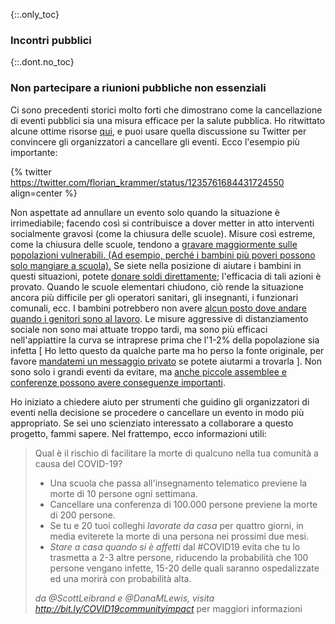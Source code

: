 {::.only_toc}
### Incontri pubblici

{::.dont.no_toc}
### Non partecipare a riunioni pubbliche non essenziali

Ci sono precedenti storici molto forti che dimostrano come la cancellazione di eventi pubblici sia una misura efficace per la salute pubblica. Ho ritwittato alcune ottime risorse
[qui](https://twitter.com/joshmich/status/1235906489921007616), e puoi usare quella discussione su Twitter per convincere gli organizzatori a cancellare gli eventi.
Ecco l'esempio più importante:

{% twitter https://twitter.com/florian_krammer/status/1235761684431724550 align=center %}

Non aspettate ad annullare un evento solo quando la situazione è irrimediabile; facendo così si contribuisce a dover metter in atto interventi socialmente gravosi (come la chiusura delle scuole). Misure così estreme, come la chiusura delle scuole, tendono a [gravare maggiormente sulle popolazioni vulnerabili. (Ad esempio, perché i bambini più poveri possono solo
mangiare a scuola).](https://twitter.com/AWhitTwit/status/1236010269605687296) Se siete nella posizione di aiutare i bambini in questi situazioni, potete [donare soldi direttamente](https://twitter.com/ClintSmithIII/status/1237004025331167233); l'efficacia di tali azioni è provato. Quando le scuole elementari chiudono, ciò rende  la situazione ancora più difficile per gli operatori sanitari, gli insegnanti, i funzionari comunali, ecc. I bambini potrebbero non avere [alcun posto dove andare
quando i genitori sono al lavoro](https://twitter.com/AWhitTwit/status/1236010269605687296). Le misure aggressive di distanziamento sociale non sono mai attuate troppo tardi, ma sono più efficaci nell'appiattire la curva se intraprese prima che l'1-2% della popolazione sia infetta \[ Ho letto questo da qualche parte ma ho perso la fonte originale, per favore [mandatemi un messaggio privato](https://twitter.com/figgyjam) se potete aiutarmi a trovarla \]. Non sono solo i grandi eventi da evitare, ma [anche piccole assemblee e conferenze possono avere
conseguenze importanti](https://www.bloomberg.com/news/articles/2020-03-06/biogen-employees-test-positive-for-covid-19-after-boston-meeting?utm_medium=socialtm_campaign=socialflow-organictm_source=twittermpid=socialflow-twitter-businesstm_content=business).

Ho iniziato a chiedere aiuto per strumenti che guidino gli organizzatori di eventi nella decisione se procedere o cancellare un evento in modo più appropriato. Se sei uno scienziato interessato a collaborare a questo progetto, fammi sapere. Nel frattempo, ecco informazioni utili:

> Qual è il rischio di facilitare la morte di qualcuno nella tua comunità a causa del COVID-19?
>
> - Una scuola che passa all'insegnamento telematico previene la morte di 10 persone ogni settimana.
> - Cancellare una conferenza di 100.000 persone previene la morte di 200 persone.
> - Se tu e 20 tuoi colleghi _lavorate da casa_ per quattro giorni, in media eviterete la morte di una persona nei prossimi due mesi.
> - _Stare a casa quando si è affetti_ dal #COVID19 evita che tu lo trasmetta a 2-3 altre persone, riducendo la probabilità che 100 persone vengano infette, 15-20 delle quali saranno ospedalizzate ed una morirà con probabilità alta.
> 
> _da @ScottLeibrand e @DanaMLewis, visita http://bit.ly/COVID19communityimpact_ per maggiori informazioni
